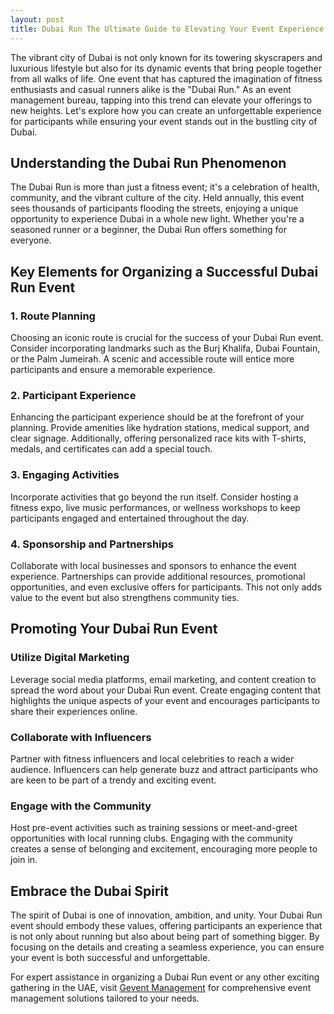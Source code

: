 ```yaml
---
layout: post
title: Dubai Run The Ultimate Guide to Elevating Your Event Experience
---
```



The vibrant city of Dubai is not only known for its towering skyscrapers and luxurious lifestyle but also for its dynamic events that bring people together from all walks of life. One event that has captured the imagination of fitness enthusiasts and casual runners alike is the "Dubai Run." As an event management bureau, tapping into this trend can elevate your offerings to new heights. Let's explore how you can create an unforgettable experience for participants while ensuring your event stands out in the bustling city of Dubai.

## Understanding the Dubai Run Phenomenon

The Dubai Run is more than just a fitness event; it's a celebration of health, community, and the vibrant culture of the city. Held annually, this event sees thousands of participants flooding the streets, enjoying a unique opportunity to experience Dubai in a whole new light. Whether you're a seasoned runner or a beginner, the Dubai Run offers something for everyone.

## Key Elements for Organizing a Successful Dubai Run Event

### 1. **Route Planning**

Choosing an iconic route is crucial for the success of your Dubai Run event. Consider incorporating landmarks such as the Burj Khalifa, Dubai Fountain, or the Palm Jumeirah. A scenic and accessible route will entice more participants and ensure a memorable experience.

### 2. **Participant Experience**

Enhancing the participant experience should be at the forefront of your planning. Provide amenities like hydration stations, medical support, and clear signage. Additionally, offering personalized race kits with T-shirts, medals, and certificates can add a special touch.

### 3. **Engaging Activities**

Incorporate activities that go beyond the run itself. Consider hosting a fitness expo, live music performances, or wellness workshops to keep participants engaged and entertained throughout the day.

### 4. **Sponsorship and Partnerships**

Collaborate with local businesses and sponsors to enhance the event experience. Partnerships can provide additional resources, promotional opportunities, and even exclusive offers for participants. This not only adds value to the event but also strengthens community ties.

## Promoting Your Dubai Run Event

### **Utilize Digital Marketing**

Leverage social media platforms, email marketing, and content creation to spread the word about your Dubai Run event. Create engaging content that highlights the unique aspects of your event and encourages participants to share their experiences online.

### **Collaborate with Influencers**

Partner with fitness influencers and local celebrities to reach a wider audience. Influencers can help generate buzz and attract participants who are keen to be part of a trendy and exciting event.

### **Engage with the Community**

Host pre-event activities such as training sessions or meet-and-greet opportunities with local running clubs. Engaging with the community creates a sense of belonging and excitement, encouraging more people to join in.

## Embrace the Dubai Spirit

The spirit of Dubai is one of innovation, ambition, and unity. Your Dubai Run event should embody these values, offering participants an experience that is not only about running but also about being part of something bigger. By focusing on the details and creating a seamless experience, you can ensure your event is both successful and unforgettable.

For expert assistance in organizing a Dubai Run event or any other exciting gathering in the UAE, visit [Gevent Management](https://geventm.com/) for comprehensive event management solutions tailored to your needs.